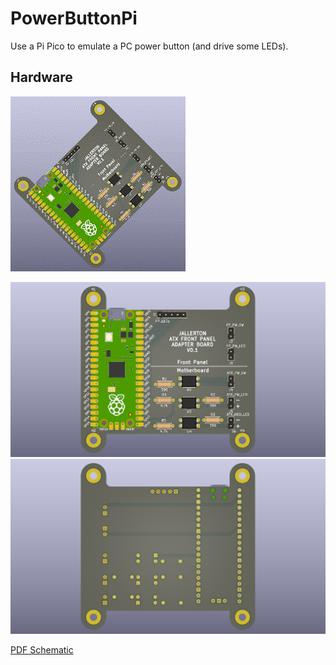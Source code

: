# PowerButtonPi

Use a Pi Pico to emulate a PC power button (and drive some LEDs).

## Hardware

![PCB Animation](hardware/images/rotating.gif)

![PCB Top](hardware/images/top.png)
![PCB Bottom](hardware/images/bottom.png)

[PDF Schematic](/hardware/schematic.pdf)